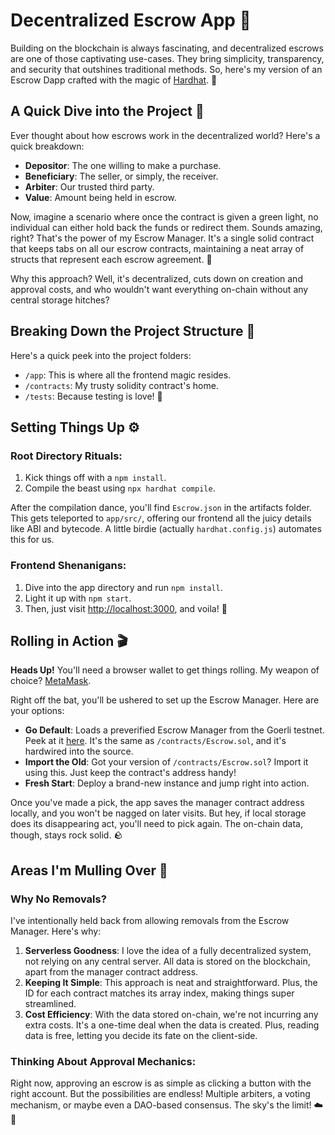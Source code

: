 # Decentralized Escrow App 🚀

Building on the blockchain is always fascinating, and decentralized escrows are one of those captivating use-cases. They bring simplicity, transparency, and security that outshines traditional methods. So, here's my version of an Escrow Dapp crafted with the magic of [Hardhat](https://hardhat.org/). 🎩

## A Quick Dive into the Project 🌊

Ever thought about how escrows work in the decentralized world? Here's a quick breakdown:
- **Depositor**: The one willing to make a purchase.
- **Beneficiary**: The seller, or simply, the receiver.
- **Arbiter**: Our trusted third party.
- **Value**: Amount being held in escrow.

Now, imagine a scenario where once the contract is given a green light, no individual can either hold back the funds or redirect them. Sounds amazing, right? That's the power of my Escrow Manager. It's a single solid contract that keeps tabs on all our escrow contracts, maintaining a neat array of structs that represent each escrow agreement. 📑

Why this approach? Well, it's decentralized, cuts down on creation and approval costs, and who wouldn't want everything on-chain without any central storage hitches?

## Breaking Down the Project Structure 📂

Here's a quick peek into the project folders:
- `/app`: This is where all the frontend magic resides.
- `/contracts`: My trusty solidity contract's home.
- `/tests`: Because testing is love! 🧪

## Setting Things Up ⚙️

### Root Directory Rituals:
1. Kick things off with a `npm install`.
2. Compile the beast using `npx hardhat compile`.

After the compilation dance, you'll find `Escrow.json` in the artifacts folder. This gets teleported to `app/src/`, offering our frontend all the juicy details like ABI and bytecode. A little birdie (actually `hardhat.config.js`) automates this for us.

### Frontend Shenanigans:
1. Dive into the app directory and run `npm install`.
2. Light it up with `npm start`.
3. Then, just visit [http://localhost:3000](http://localhost:3000), and voila! 🎉

## Rolling in Action 🎬

**Heads Up!** You'll need a browser wallet to get things rolling. My weapon of choice? [MetaMask](https://metamask.io/).

Right off the bat, you'll be ushered to set up the Escrow Manager. Here are your options:
- **Go Default**: Loads a preverified Escrow Manager from the Goerli testnet. Peek at it [here](https://goerli.etherscan.io/address/0x0Ead1700C9996559ef2D8bbceee1fD2000341e96#code). It's the same as `/contracts/Escrow.sol`, and it's hardwired into the source.
- **Import the Old**: Got your version of `/contracts/Escrow.sol`? Import it using this. Just keep the contract's address handy!
- **Fresh Start**: Deploy a brand-new instance and jump right into action.

Once you've made a pick, the app saves the manager contract address locally, and you won't be nagged on later visits. But hey, if local storage does its disappearing act, you'll need to pick again. The on-chain data, though, stays rock solid. 🪨

## Areas I'm Mulling Over 🤔

### Why No Removals?
I've intentionally held back from allowing removals from the Escrow Manager. Here's why:
1. **Serverless Goodness**: I love the idea of a fully decentralized system, not relying on any central server. All data is stored on the blockchain, apart from the manager contract address.
2. **Keeping It Simple**: This approach is neat and straightforward. Plus, the ID for each contract matches its array index, making things super streamlined.
3. **Cost Efficiency**: With the data stored on-chain, we're not incurring any extra costs. It's a one-time deal when the data is created. Plus, reading data is free, letting you decide its fate on the client-side.

### Thinking About Approval Mechanics:
Right now, approving an escrow is as simple as clicking a button with the right account. But the possibilities are endless! Multiple arbiters, a voting mechanism, or maybe even a DAO-based consensus. The sky's the limit! ☁️🚀

